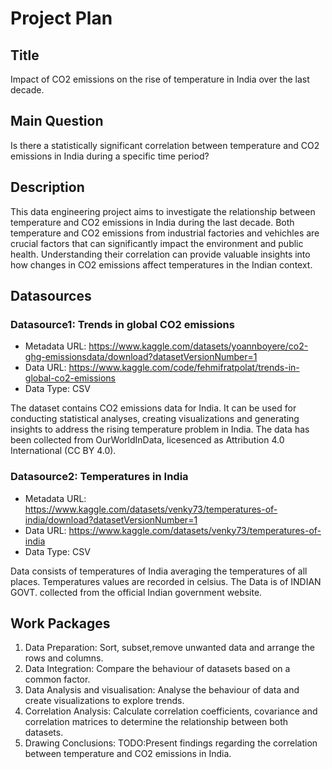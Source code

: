 # Project Plan

## Title

Impact of CO2 emissions on the rise of temperature in India over the last decade.

## Main Question

Is there a statistically significant correlation between temperature and CO2 emissions in India during a specific time period?

## Description

This data engineering project aims to investigate the relationship between temperature and CO2 emissions in India during the last decade. Both temperature and CO2 emissions from industrial factories and vehichles are crucial factors that can significantly impact the environment and public health. Understanding their correlation can provide valuable insights into how changes in CO2 emissions affect temperatures in the Indian context.

## Datasources

<!-- Describe each datasources you plan to use in a section. Use the prefic "DatasourceX" where X is the id of the datasource. -->

### Datasource1: Trends in global CO2 emissions
* Metadata URL: https://www.kaggle.com/datasets/yoannboyere/co2-ghg-emissionsdata/download?datasetVersionNumber=1
* Data URL: https://www.kaggle.com/code/fehmifratpolat/trends-in-global-co2-emissions
* Data Type: CSV

The dataset contains CO2 emissions data for India. It can be used for conducting statistical analyses, creating visualizations and generating insights to address the rising temperature problem in India. The data has been collected from OurWorldInData, licesenced as Attribution 4.0 International (CC BY 4.0).

### Datasource2: Temperatures in India
* Metadata URL: https://www.kaggle.com/datasets/venky73/temperatures-of-india/download?datasetVersionNumber=1
* Data URL: https://www.kaggle.com/datasets/venky73/temperatures-of-india
* Data Type: CSV

Data consists of temperatures of India averaging the temperatures of all places. Temperatures values are recorded in celsius. The Data is of INDIAN GOVT. collected from the official Indian government website.

## Work Packages

<!-- List of work packages ordered sequentially, each pointing to an issue with more details. -->

1. Data Preparation: Sort, subset,remove unwanted data and arrange the rows and columns.
2. Data Integration: Compare the behaviour of datasets based on a common factor.
3. Data Analysis and visualisation: Analyse the behaviour of data and create visualizations to explore trends.
4. Correlation Analysis: Calculate correlation coefficients, covariance and correlation matrices to determine the relationship between both datasets.
5. Drawing Conclusions: TODO:Present findings regarding the correlation between temperature and CO2 emissions in India.

[i1]: https://github.com/jvalue/made-template/issues/1
